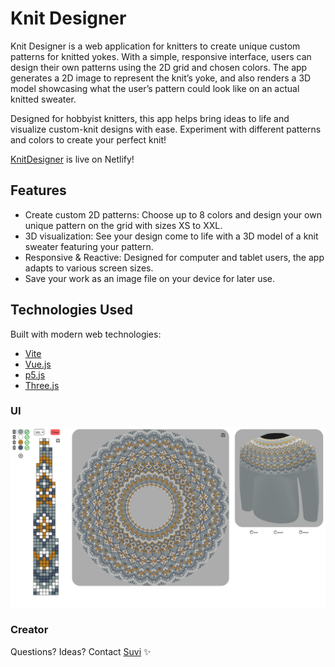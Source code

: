 # Knit Designer

Knit Designer is a web application for knitters to create unique custom patterns for knitted yokes. With a simple, responsive interface, users can design their own patterns using the 2D grid and chosen colors. The app generates a 2D image to represent the knit’s yoke, and also renders a 3D model showcasing what the user’s pattern could look like on an actual knitted sweater.

Designed for hobbyist knitters, this app helps bring ideas to life and visualize custom-knit designs with ease. Experiment with different patterns and colors to create your perfect knit!  

[KnitDesigner](https://knitdesigner.netlify.app/) is live on Netlify!

## Features

- Create custom 2D patterns: Choose up to 8 colors and design your own unique pattern on the grid with sizes XS to XXL.
- 3D visualization: See your design come to life with a 3D model of a knit sweater featuring your pattern.
- Responsive & Reactive: Designed for computer and tablet users, the app adapts to various screen sizes.
- Save your work as an image file on your device for later use.


## Technologies Used

Built with modern web technologies:
- [Vite](https://vite.dev/)
- [Vue.js](https://vuejs.org/)
- [p5.js](https://p5js.org/)
- [Three.js](https://threejs.org/)

### UI

![Screenshot of the Knit Designer app's UI](/public/knitdesigner_ui.png)

### Creator

Questions? Ideas? Contact [Suvi](https://github.com/SuviAnnina) ✨
